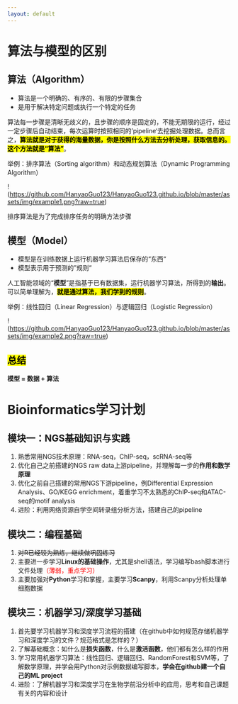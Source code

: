 ```yaml
---
layout: default
---
```


# 算法与模型的区别

## 算法（Algorithm）

* 算法是一个明确的、有序的、有限的步骤集合
* 是用于解决特定问题或执行一个特定的任务

算法每一步骤是清晰无歧义的，且步骤的顺序是固定的，不能无期限的运行，经过一定步骤后自动结束，每次运算时按照相同的’pipeline‘去挖掘处理数据。总而言之，**<mark>算法就是对于获得的海量数据，你是按照什么方法去分析处理，获取信息的。这个方法就是“算法”</mark>**。

举例：排序算法（Sorting algorithm）和动态规划算法（Dynamic Programming Algorithm）

!(https://github.com/HanyaoGuo123/HanyaoGuo123.github.io/blob/master/assets/img/example1.png?raw=true)

排序算法是为了完成排序任务的明确方法步骤

## 模型（Model）

* 模型是在训练数据上运行机器学习算法后保存的“东西“
* 模型表示用于预测的”规则“

人工智能领域的“**模型**”是指基于已有数据集，运行机器学习算法，所得到的**输出**。可以简单理解为，**<mark>就是通过算法，我们学到的规则</mark>**。

举例：线性回归（Linear Regression）与逻辑回归（Logistic Regression）

!(https://github.com/HanyaoGuo123/HanyaoGuo123.github.io/blob/master/assets/img/example2.png?raw=true)

## <mark>总结</mark>

**模型 = 数据 + 算法**



# Bioinformatics学习计划

## 模块一：NGS基础知识与实践

1. 熟悉常用NGS技术原理：RNA-seq，ChIP-seq，scRNA-seq等
2. 优化自己之前搭建的NGS raw data上游pipeline，并理解每一步的**作用和数学原理**
3. 优化之前自己搭建的常用NGS下游pipeline，例Differential Expression  Analysis、GO/KEGG enrichment，着重学习不太熟悉的ChIP-seq和ATAC-seq的motif analysis
4. 进阶：利用网络资源自学空间转录组分析方法，搭建自己的pipeline

## 模块二：编程基础

1. ~~对R已经较为熟练，继续做巩固练习~~
2. 主要进一步学习**Linux的基础操作**，尤其是shell语法，学习编写bash脚本进行文件处理<font color=red>（薄弱，重点学习）</font>
3. 主要加强对**Python**学习和掌握，主要学习**Scanpy**，利用Scanpy分析处理单细胞数据

## 模块三：机器学习/深度学习基础

1. 首先要学习机器学习和深度学习流程的搭建（在github中如何规范存储机器学习和深度学习的文件？规范格式是怎样的？）
2. 了解基础概念：如什么是**损失函数**，什么是**激活函数**，他们都有怎么样的作用
3. 学习常用机器学习算法：线性回归、逻辑回归、RandomForest和SVM等，了解数学原理，并学会用Python对示例数据编写脚本，**学会在github建一个自己的ML project**
4. 进阶：了解机器学习和深度学习在生物学前沿分析中的应用，思考和自己课题有关的内容和设计

